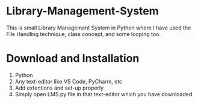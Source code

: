 # Library-Management-System
This is small Library Management System in Python where I have used the File Handling technique, class concept, and some looping too.


# Download and Installation
1. Python
2. Any text-editor like VS Code, PyCharm, etc
3. Add extentions and set-up properly 
4. Simply open LMS.py file in that text-editor which you have downloaded
